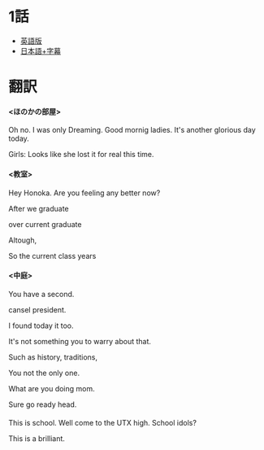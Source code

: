 # 1話

- [英語版](https://www1.9anime.to/watch/love-live-school-idol-project-dub.6y04/po98j6)
- [日本語+字幕](https://www1.9anime.to/watch/love-live-school-idol-project.yklj/574x5m)

# 翻訳
#### <ほのかの部屋>
Oh no. I was only Dreaming. Good mornig ladies. It's another glorious day today.

Girls: Looks like she lost it for real this time.

#### <教室>
Hey Honoka. Are you feeling any better now?

After we graduate

over current graduate

Altough, 

So the current class years

#### <中庭>
You have a second.

cansel president.

I found today it too.

It's not something you to warry about that.

Such as history, traditions, 

You not the only one.

What are you doing mom.

Sure go ready head.

#### <UTX>

This is school.
Well come to the UTX high.
School idols?


This is a brilliant.
